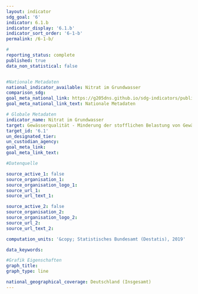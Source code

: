```yaml
---
layout: indicator                       
sdg_goal: '6'                       
indicator: 6.1.b                       
indicator_display: '6.1.b'                       
indicator_sort_order: '6-1-b'                       
permalink: /6-1-b/                       

#                       
reporting_status: complete                       
published: true                       
data_non_statistical: false                       


#Nationale Metadaten                       
national_indicator_available: Nitrat im Grundwasser                       
comparison_sdg:                       
goal_meta_national_link: https://g205dns.github.io/sdg-indicators/public/MetaDe/6.1.b.pdf
goal_meta_national_link_text: Nationale Metadaten                       

# Globale Metadaten                       
indicator_name: Nitrat im Grundwasser                       
target: Gewässerqualität - Minderung der stofflichen Belastung von Gewässern                       
target_id: '6.1'                       
un_designated_tier:                        
un_custodian_agency:                        
goal_meta_link:                        
goal_meta_link_text:                        

#Datenquelle                       

source_active_1: false                       
source_organisation_1:                        
source_organisation_logo_1:                        
source_url_1:                        
source_url_text_1:                        

source_active_2: false                       
source_organisation_2:                        
source_organisation_logo_2:                        
source_url_2:                        
source_url_text_2:                        

computation_units: '&copy; Statistisches Bundesamt (Destatis), 2019'                       

data_keywords:                        

#Grafik Eigenschaften                       
graph_title:                        
graph_type: line                       

national_geographical_coverage: Deutschland (Insgesamt)
---
```

